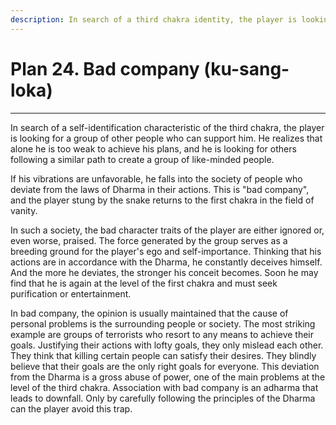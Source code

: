 ```yaml
---
description: In search of a third chakra identity, the player is looking for a group of other people who can support him.
---
```


# Plan 24. Bad company (ku-sang-loka)

---

In search of a self-identification characteristic of the third chakra, the player is looking for a group of other people who can support him. He realizes that alone he is too weak to achieve his plans, and he is looking for others following a similar path to create a group of like-minded people.

If his vibrations are unfavorable, he falls into the society of people who deviate from the laws of Dharma in their actions. This is "bad company", and the player stung by the snake returns to the first chakra in the field of vanity.

In such a society, the bad character traits of the player are either ignored or, even worse, praised. The force generated by the group serves as a breeding ground for the player's ego and self-importance. Thinking that his actions are in accordance with the Dharma, he constantly deceives himself. And the more he deviates, the stronger his conceit becomes. Soon he may find that he is again at the level of the first chakra and must seek purification or entertainment.

In bad company, the opinion is usually maintained that the cause of personal problems is the surrounding people or society. The most striking example are groups of terrorists who resort to any means to achieve their goals. Justifying their actions with lofty goals, they only mislead each other. They think that killing certain people can satisfy their desires. They blindly believe that their goals are the only right goals for everyone. This deviation from the Dharma is a gross abuse of power, one of the main problems at the level of the third chakra. Association with bad company is an adharma that leads to downfall. Only by carefully following the principles of the Dharma can the player avoid this trap.
